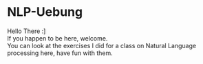 ﻿# NLP-Uebung
Hello There :] <br/>
If you happen to be here, welcome.  <br/>
You can look at the exercises I did for a class on Natural Language processing here, have fun with them. <br/>
